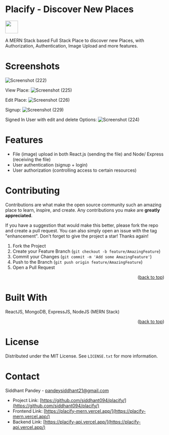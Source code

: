 # Placify - Discover New Places
<img src="https://github.com/siddhant094/placify/assets/72205726/b6e30532-6972-4d8f-bf32-f2fa44c6abfb" height="40" align="center" />

A MERN Stack based Full Stack Place to discover new Places, with Authorization, Authentication, Image Upload and more features.

# Screenshots

![Screenshot (222)](https://github.com/siddhant094/placify/assets/72205726/3fd7fe4a-2b26-4f63-b113-10f5a216d228)

View Place:
![Screenshot (225)](https://github.com/siddhant094/placify/assets/72205726/381e2986-9b7c-47ac-8708-9a0792e7ca34)

Edit Place:
![Screenshot (226)](https://github.com/siddhant094/placify/assets/72205726/b9cbe167-c723-4a18-80b9-4df6d03c449a)

Signup:
![Screenshot (229)](https://github.com/siddhant094/placify/assets/72205726/b290e0ea-10b6-422d-988d-13b587113f60)

Signed In User with edit and delete Options: 
![Screenshot (224)](https://github.com/siddhant094/placify/assets/72205726/ea5bd171-9ac3-411d-827f-432210c76c66)



# Features

* File (image) upload in both React.js (sending the file) and Node/ Express (receiving the file)
* User authentication (signup + login)
* User authorization (controlling access to certain resources)

<!-- CONTRIBUTING -->
# Contributing

Contributions are what make the open source community such an amazing place to learn, inspire, and create. Any contributions you make are **greatly appreciated**.

If you have a suggestion that would make this better, please fork the repo and create a pull request. You can also simply open an issue with the tag "enhancement".
Don't forget to give the project a star! Thanks again!

1. Fork the Project
2. Create your Feature Branch (`git checkout -b feature/AmazingFeature`)
3. Commit your Changes (`git commit -m 'Add some AmazingFeature'`)
4. Push to the Branch (`git push origin feature/AmazingFeature`)
5. Open a Pull Request

<p align="right">(<a href="#readme-top">back to top</a>)</p>


# Built With

ReactJS, MongoDB, ExpressJS, NodeJS (MERN Stack)

<p align="right">(<a href="#readme-top">back to top</a>)</p>


<!-- LICENSE -->
# License

Distributed under the MIT License. See `LICENSE.txt` for more information.


<!-- CONTACT -->
# Contact

Siddhant Pandey - pandeysiddhant21@gmail.com

* Project Link: [https://github.com/siddhant094/placify/](https://github.com/siddhant094/placify/)
* Frontend Link: [https://placify-mern.vercel.app/](https://placify-mern.vercel.app/)
* Backend Link: [https://placify-api.vercel.app/](https://placify-api.vercel.app/)


